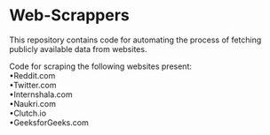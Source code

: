 # Web-Scrappers
This repository contains code for automating the process of fetching publicly available data from websites.

Code for scraping the following websites present:<br/>
•Reddit.com<br/>
•Twitter.com<br/>
•Internshala.com<br/>
•Naukri.com<br/>
•Clutch.io<br/>
•GeeksforGeeks.com
